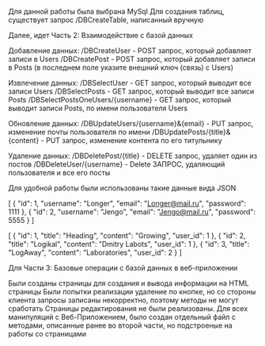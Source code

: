 Для данной работы была выбрана MySql 
Для создания таблиц, существует запрос /DBCreateTable, написанный вручную

Далее, идет Часть 2: Взаимодействие с базой данных

Добавление данных:
/DBCreateUser - POST запрос, который добавляет записи в Users
/DBCreatePost - POST запрос, который добавляет записи в Posts (в последнем поле указите внешний ключ (связь) с Users)

Извлечение данных:
/DBSelectUser - GET запрос, который выводит все записи Users
/DBSelectPosts - GET запрос, который выводит все записи Posts
/DBSelectPostsOneUsers/{username} - GET запрос, который выводит записи Posts, по имени пользователя Users

Обновление данных:
/DBUpdateUsers/{username}&{email} - PUT запрос, изменение почты пользователя по имени
/DBUpdatePosts/{title}&{content} - PUT запрос, изменение контента по его титульнику

Удаление данных:
/DBDeletePost/{title} - DELETE запрос, удаляет один из постов
/DBDeleteUser/{username} - Delete ЗАПРОС, удаляющий пользователя и все его посты

Для удобной работы были использованы такие данные вида JSON

[
  {
    "id": 1,
    "username": "Longer",
    "email": "Longer@mail.ru",
    "password": 1111
  },
  {
    "id": 2,
    "username": "Jengo",
    "email": "Jengo@mail.ru",
    "password": 5555
  }
]

[
  {
    "id": 1,
    "title": "Heading",
    "content": "Growing",
    "user_id": 1
  },
  {
    "id": 2,
    "title": "Logikal",
    "content": "Dmitry Labots",
    "user_id": 1
  },
  {
    "id": 3,
    "title": "LogAway",
    "content": "Laboratories",
    "user_id": 2
  }
]

Для Части 3: Базовые операции с базой данных в веб-приложении

Были созданы страницы для создания и вывода информации на HTML страницы
Были попытки реализации удаление по кнопке, но со стороны клиента запросы записаны некорректно, поэтому методы не могут сработать
Страницы редактирования не были реализованы.
Для всех манипуляций с Веб-Приложением, было создан отдельный файл с методами, описанные ранее во второй части, но подстроеные на работы со страницами
